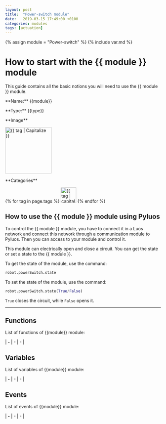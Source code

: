 ```yaml
---
layout: post
title:  "Power-switch module"
date:   2019-03-15 17:49:00 +0100
categories: modules
tags: [actuation]
---
```

{% assign module = "Power-switch" %}
{% include var.md %}

# How to start with the {{ module }} module

This guide contains all the basic notions you will need to use the {{ module }} module.

<div class="sheet" markdown="1">
<p class="sheet-title" markdown="1">**Name:** {{module}}</p>
<p class="sheet-title" markdown="1">**Type:** {{type}}</p>
<p class="sheet-title" markdown="1">**Image**</p>
<p class="indent" markdown="1"><img height="150" src="/assets/img/{{ module | downcase }}-module.png" alt="{{ tag | Capitalize }}"></p>
<p class="sheet-title" markdown="1">**Categories**</p>
<p class="indent" markdown="1">
{% for tag in page.tags %}
  <a href="{{ "/" | absolute_url }}tags.html"><img height="50" src="/assets/img/sticker-{{ tag }}.png" alt="{{ tag | capitalize }}"></a>
{% endfor %}
</p>
</div>

## How to use the {{ module }} module using Pyluos

To control the {{ module }} module, you have to connect it in a Luos network and connect this network through a communication module to Pyluos.
Then you can access to your module and control it.

This module can electrically open and close a circuit. You can get the state or set a state to the {{ module }}.

To get the state of the module, use the command:

```python
robot.powerSwitch.state
```

To set the state of the module, use the command:

```python
robot.powerSwitch.state(True/False)
```
 
`True` closes the circuit, while `False` opens it.

----

## Functions
List of functions of {{module}} module:

| **-** | - | - | 

## Variables
List of variables of {{module}} module:

| **-** | - | - | 

## Events
List of events of {{module}} module:

| **-** | - | - | 
